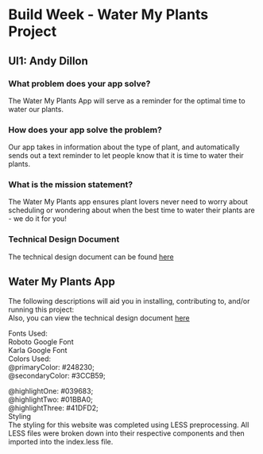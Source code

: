 # Build Week - Water My Plants Project  
## UI1: Andy Dillon  

### What problem does your app solve?  
The Water My Plants App will serve as a reminder for the optimal time to water our plants.  

### How does your app solve the problem?  
Our app takes in information about the type of plant, and automatically sends out a text reminder to let people know that it is time to water their plants.  

### What is the mission statement?  
The Water My Plants app ensures plant lovers never need to worry about scheduling or wondering about when the best time to water their plants are - we do it for you!  

### Technical Design Document  
The technical design document can be found [here](https://docs.google.com/document/d/1FAyLaWWjvthPrlgIjr8PdfB98Gg199KdGMB_t9B6cFE/edit)

## Water My Plants App  
The following descriptions will aid you in installing, contributing to, and/or running this project:  
Also, you can view the technical design document [here](https://docs.google.com/document/d/1FAyLaWWjvthPrlgIjr8PdfB98Gg199KdGMB_t9B6cFE/edit)  

Fonts Used:  
Roboto Google Font  
Karla Google Font  
Colors Used:  
@primaryColor: #248230;  
@secondaryColor: #3CCB59;  

@highlightOne: #039683;  
@highlightTwo: #01BBA0;  
@highlightThree: #41DFD2;  
Styling  
The styling for this website was completed using LESS preprocessing. All LESS files were broken down into their respective components and then imported into the index.less file.  
